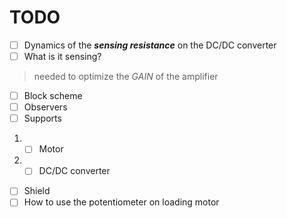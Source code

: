 # TODO

- [ ] Dynamics of the __*sensing resistance*__ on the DC/DC converter
- [ ] What is it sensing?
> needed to optimize the *GAIN* of the amplifier

- [ ] Block scheme
- [ ] Observers
- [ ] Supports
1. - [ ] Motor
2. - [ ] DC/DC converter
- [ ] Shield
- [ ] How to use the potentiometer on loading motor